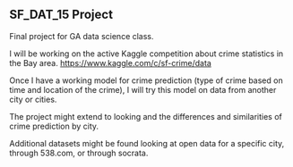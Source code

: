 ## SF_DAT_15  Project
Final project for GA data science class.

I will be working on the active Kaggle competition about crime statistics in the Bay area.
https://www.kaggle.com/c/sf-crime/data

Once I have a working model for crime prediction (type of crime based on time and location of the crime), I will try this model on data from another city or cities.

The project might extend to looking and the differences and similarities of crime prediction by city.

Additional datasets might be found looking at open data for a specific city, through 538.com, or through socrata.
